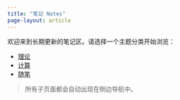 ```yaml
---
title: "笔记 Notes"
page-layout: article
---
```



欢迎来到长期更新的笔记区。请选择一个主题分类开始浏览：

- [理论](理论/index.md)
- [计算](计算/index.md)
- [随笔](随笔/index.md)

> 所有子页面都会自动出现在侧边导航中。
